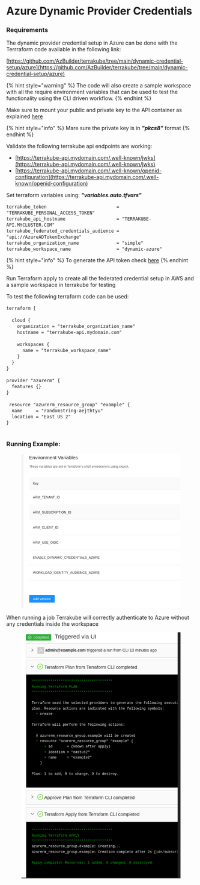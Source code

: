 # Azure Dynamic Provider Credentials

### Requirements

The dynamic provider credential setup in Azure  can be done with the Terrraform code available in the following link:

[https://github.com/AzBuilder/terrakube/tree/main/dynamic-credential-setup/azure](https://github.com/AzBuilder/terrakube/tree/main/dynamic-credential-setup/azure)

{% hint style="warning" %}
The code will also create a sample workspace with all the require environment variables that can be used to test the functionality using the CLI driven workflow.
{% endhint %}

Make sure to mount your public and private key to the API container as explained [here](https://docs.terrakube.io/user-guide/workspaces/dynamic-provider-credentials#generate-public-and-private-key)

{% hint style="info" %}
Mare sure the private key is in _**"pkcs8"**_ format
{% endhint %}

Validate the following terrakube api endpoints are working:

* [https://terrakube-api.mydomain.com/.well-known/jwks](https://terrakube-api.mydomain.com/.well-known/jwks)
* [https://terrakube-api.mydomain.com/.well-known/openid-configuration](https://terrakube-api.mydomain.com/.well-known/openid-configuration)

Set terraform variables using: _**"variables.auto.tfvars"**_

```
terrakube_token                          = "TERRAKUBE_PERSONAL_ACCESS_TOKEN"
terrakube_api_hostname                   = "TERRAKUBE-API.MYCLUSTER.COM"
terrakube_federated_credentials_audience = "api://AzureADTokenExchange"
terrakube_organization_name              = "simple"
terrakube_workspace_name                 = "dynamic-azure"
```

{% hint style="info" %}
To generate the API token check [here](https://docs.terrakube.io/user-guide/organizations/api-tokens)
{% endhint %}

Run Terraform apply to create all the federated credential setup in AWS  and a sample workspace in terrakube for testing

To test the following terraform code can be used:

```
terraform {

  cloud {
    organization = "terrakube_organization_name"
    hostname = "terrakube-api.mydomain.com"

    workspaces {
      name = "terrakube_workspace_name"
    }
  }
}

provider "azurerm" {
  features {}
}

 resource "azurerm_resource_group" "example" {
  name     = "randomstring-aejthtyu"
  location = "East US 2"
}


```

### Running Example:

<figure><img src="../../../.gitbook/assets/image (60).png" alt=""><figcaption></figcaption></figure>

When running a job Terrakube will correctly authenticate to Azure without any credentials inside the workspace

<figure><img src="../../../.gitbook/assets/image (61).png" alt=""><figcaption></figcaption></figure>
